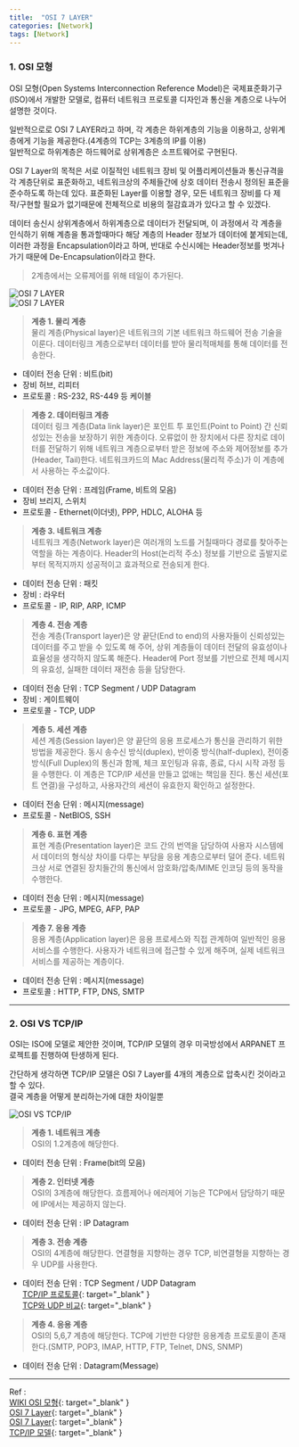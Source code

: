 ```yaml
---
title:  "OSI 7 LAYER"
categories: [Network]
tags: [Network]
---
```


### 1. OSI 모형    
OSI 모형(Open Systems Interconnection Reference Model)은 국제표준화기구(ISO)에서 개발한 모델로, 컴퓨터 네트워크 프로토콜 디자인과 통신을 계층으로 나누어 설명한 것이다.    

일반적으로로 OSI 7 LAYER라고 하며, 각 계층은 하위계층의 기능을 이용하고, 상위계층에게 기능을 제공한다.(4계층의 TCP는 3계층의 IP를 이용)  
일반적으로 하위계층은 하드웨어로 상위계층은 소프트웨어로 구현된다.    

OSI 7 Layer의 목적은 서로 이질적인 네트워크 장비 및 어플리케이션들과 통신규격을 각 계층단위로 표준화하고, 네트워크상의 주체들간에 상호 데이터 전송시 정의된 표준을 준수하도록 하는데 있다. 표준화된 Layer를 이용할 경우, 모든 네트워크 장비를 다 제작/구현할 필요가 없기때문에 전체적으로 비용의 절감효과가 있다고 할 수 있겠다.    

데이터 송신시 상위계층에서 하위계층으로 데이터가 전달되며, 이 과정에서 각 계층을 인식하기 위해 계층을 통과할때마다 해당 계층의 Header 정보가 데이터에 붙게되는데, 이러한 과정을 Encapsulation이라고 하며, 반대로 수신시에는 Header정보를 벗겨나가기 때문에 De-Encapsulation이라고 한다.    
> 2계층에서는 오류제어를 위해 테일이 추가된다.

![OSI 7 LAYER](https://parkmh04.github.io/images/osi70.png)    
![OSI 7 LAYER](https://parkmh04.github.io/images/osi7.jpg)    

> **계층 1. 물리 계층**  
물리 계층(Physical layer)은 네트워크의 기본 네트워크 하드웨어 전송 기술을 이룬다. 데이터링크 계층으로부터 데이터를 받아 물리적매체를 통해 데이터를 전송한다.  
- 데이터 전송 단위 : 비트(bit)  
- 장비 허브, 리피터  
- 프로토콜 : RS-232, RS-449 등 케이블  

> **계층 2. 데이터링크 계층**  
데이터 링크 계층(Data link layer)은 포인트 투 포인트(Point to Point) 간 신뢰성있는 전송을 보장하기 위한 계층이다. 오류없이 한 장치에서 다른 장치로 데이터를 전달하기 위해 네트워크 계층으로부터 받은 정보에 주소와 제어정보를 추가(Header, Tail)한다. 네트워크카드의 Mac Address(물리적 주소)가 이 계층에서 사용하는 주소값이다.  
- 데이터 전송 단위 : 프레임(Frame, 비트의 모음)  
- 장비 브리지, 스위치  
- 프로토콜 - Ethernet(이더넷), PPP, HDLC, ALOHA 등  

> **계층 3. 네트워크 계층**  
네트워크 계층(Network layer)은 여러개의 노드를 거칠때마다 경로를 찾아주는 역할을 하는 계층이다. Header의 Host(논리적 주소) 정보를 기반으로 출발지로부터 목적지까지 성공적이고 효과적으로 전송되게 한다.  
- 데이터 전송 단위 : 패킷
- 장비 : 라우터  
- 프로토콜 - IP, RIP, ARP, ICMP    

> **계층 4. 전송 계층**  
전송 계층(Transport layer)은 양 끝단(End to end)의 사용자들이 신뢰성있는 데이터를 주고 받을 수 있도록 해 주어, 상위 계층들이 데이터 전달의 유효성이나 효율성을 생각하지 않도록 해준다. Header에 Port 정보를 기반으로 전체 메시지의 유효성, 실패한 데이터 재전송 등을 담당한다.  
- 데이터 전송 단위 : TCP Segment / UDP Datagram
- 장비 : 게이트웨이  
- 프로토콜 - TCP, UDP    

> **계층 5. 세션 계층**  
세션 계층(Session layer)은 양 끝단의 응용 프로세스가 통신을 관리하기 위한 방법을 제공한다. 동시 송수신 방식(duplex), 반이중 방식(half-duplex), 전이중 방식(Full Duplex)의 통신과 함께, 체크 포인팅과 유휴, 종료, 다시 시작 과정 등을 수행한다. 이 계층은 TCP/IP 세션을 만들고 없애는 책임을 진다. 통신 세션(포트 연결)을 구성하고, 사용자간의 세션이 유효한지 확인하고 설정한다.  
- 데이터 전송 단위 : 메시지(message)  
- 프로토콜 - NetBIOS, SSH     

> **계층 6. 표현 계층**  
표현 계층(Presentation layer)은 코드 간의 번역을 담당하여 사용자 시스템에서 데이터의 형식상 차이를 다루는 부담을 응용 계층으로부터 덜어 준다. 네트워크상 서로 연결된 장치들간의 통신에서 암호화/압축/MIME 인코딩 등의 동작을 수행한다.  
- 데이터 전송 단위 : 메시지(message)  
- 프로토콜 - JPG, MPEG, AFP, PAP    

> **계층 7. 응용 계층**  
응용 계층(Application layer)은 응용 프로세스와 직접 관계하여 일반적인 응용 서비스를 수행한다. 사용자가 네트워크에 접근할 수 있게 해주며, 실제 네트워크 서비스를 제공하는 계층이다.  
- 데이터 전송 단위 : 메시지(message)  
- 프로토콜 : HTTP, FTP, DNS, SMTP    

---
### 2. OSI VS TCP/IP    
OSI는 ISO에 모델로 제안한 것이며, TCP/IP 모델의 경우 미국방성에서 ARPANET 프로젝트를 진행하여 탄생하게 된다.    

간단하게 생각하면 TCP/IP 모델은 OSI 7 Layer를 4개의 계층으로 압축시킨 것이라고 할 수 있다.  
결국 계층을 어떻게 분리하는가에 대한 차이일뿐

![OSI VS TCP/IP](https://parkmh04.github.io/images/TCP-IP-model-vs-OSI-model.png)    

> **계층 1. 네트워크 계층**  
OSI의 1.2계층에 해당한다.  
- 데이터 전송 단위 : Frame(bit의 모음)    

> **계층 2. 인터넷  계층**  
OSI의 3계층에 해당한다. 흐름제어나 에러제어 기능은 TCP에서 담당하기 때문에 IP에서는 제공하지 않는다.
- 데이터 전송 단위 : IP Datagram    

> **계층 3. 전송 계층**  
OSI의 4계층에 해당한다. 연결형을 지향하는 경우 TCP, 비연결형을 지향하는 경우 UDP를 사용한다.    
- 데이터 전송 단위 : TCP Segment / UDP Datagram    
[TCP/IP 프로토콜](https://parkmh04.github.io/2017/TCP_IP/){: target="_blank" }    
[TCP와 UDP 비교](https://parkmh04.github.io/2017/TCP_UDP/){: target="_blank" }    

> **계층 4. 응용 계층**  
OSI의 5,6,7 계층에 해당한다. TCP에 기반한 다양한 응용계층 프로토콜이 존재한다.(SMTP, POP3, IMAP, HTTP, FTP, Telnet, DNS, SNMP)  
- 데이터 전송 단위 : Datagram(Message)    

---
Ref :  
[WIKI OSI 모형](https://ko.wikipedia.org/wiki/OSI_%EB%AA%A8%ED%98%95){: target="_blank" }    
[OSI 7 Layer](http://hahahoho5915.tistory.com/12){: target="_blank" }    
[OSI 7 Layer](http://beansberries.tistory.com/entry/%EB%84%A4%ED%8A%B8%EC%9B%8C%ED%81%AC-OSI-7-%EA%B3%84%EC%B8%B5){: target="_blank" }    
[TCP/IP 모델](http://it-ing.tistory.com/110){: target="_blank" }    

